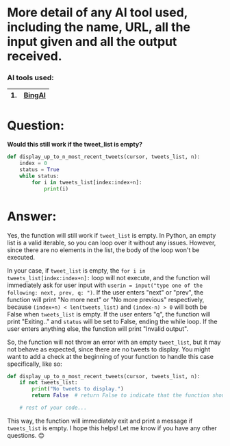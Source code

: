 # More detail of any AI tool used, including the name, URL, all the input given and all the output received.  

### **AI tools used:**
| 1. |[BingAI](https://www.bing.com/chat)
|:-:|:-:|

# Question: 
**Would this still work if the tweet_list is empty?**
```python
def display_up_to_n_most_recent_tweets(cursor, tweets_list, n):
    index = 0
    status = True
    while status:
        for i in tweets_list[index:index+n]:
            print(i)
```
# Answer: 
Yes, the function will still work if `tweet_list` is empty. In Python, an empty list is a valid iterable, so you can loop over it without any issues. However, since there are no elements in the list, the body of the loop won't be executed.

In your case, if `tweet_list` is empty, the `for i in tweets_list[index:index+n]:` loop will not execute, and the function will immediately ask for user input with `userin = input("type one of the following: next, prev, q: ")`. If the user enters "next" or "prev", the function will print "No more next" or "No more previous" respectively, because `(index+n) < len(tweets_list)` and `(index-n) > 0` will both be False when `tweets_list` is empty. If the user enters "q", the function will print "Exiting.." and `status` will be set to False, ending the while loop. If the user enters anything else, the function will print "Invalid output". 

So, the function will not throw an error with an empty `tweet_list`, but it may not behave as expected, since there are no tweets to display. You might want to add a check at the beginning of your function to handle this case specifically, like so:

```python
def display_up_to_n_most_recent_tweets(cursor, tweets_list, n):
    if not tweets_list:
        print("No tweets to display.")
        return False  # return False to indicate that the function should not continue running

    # rest of your code...
```

This way, the function will immediately exit and print a message if `tweets_list` is empty. I hope this helps! Let me know if you have any other questions. 😊 

